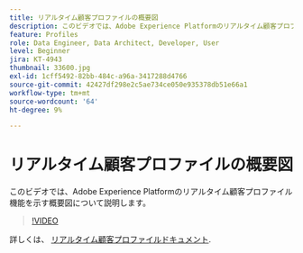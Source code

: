 ```yaml
---
title: リアルタイム顧客プロファイルの概要図
description: このビデオでは、Adobe Experience Platformのリアルタイム顧客プロファイル機能を示す概要図について説明します。
feature: Profiles
role: Data Engineer, Data Architect, Developer, User
level: Beginner
jira: KT-4943
thumbnail: 33600.jpg
exl-id: 1cff5492-82bb-484c-a96a-3417288d4766
source-git-commit: 42427df298e2c5ae734ce050e935378db51e66a1
workflow-type: tm+mt
source-wordcount: '64'
ht-degree: 9%

---
```


# リアルタイム顧客プロファイルの概要図

このビデオでは、Adobe Experience Platformのリアルタイム顧客プロファイル機能を示す概要図について説明します。

>[!VIDEO](https://video.tv.adobe.com/v/33600?quality=12&learn=on)

詳しくは、 [リアルタイム顧客プロファイルドキュメント](https://experienceleague.adobe.com/docs/experience-platform/profile/home.html?lang=ja).

